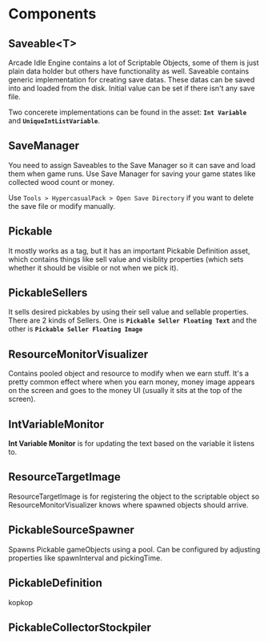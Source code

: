 # Components


## Saveable\<T>

Arcade Idle Engine contains a lot of Scriptable Objects, some of them is just plain data holder but others have functionality as well. Saveable contains generic implementation for creating save datas. These datas can be saved into and loaded from the disk. Initial value can be set if there isn't any save file.

Two concerete implementations can be found in the asset:
**`Int Variable`** and **`UniqueIntListVariable`**.


## SaveManager

You need to assign Saveables to the Save Manager so it can save and load them when game runs. Use Save Manager for saving your game states like collected wood count or money.

Use `Tools > HypercasualPack > Open Save Directory` if you want to delete the save file or modify manually.


## Pickable

It mostly works as a tag, but it has an important Pickable Definition asset, which contains things like sell value and visiblity properties (which sets whether it should be visible or not when we pick it).


## PickableSellers

It sells desired pickables by using their sell value and sellable properties. There are 2 kinds of Sellers. One is **`Pickable Seller Floating Text`** and the other is **`Pickable Seller Floating Image`**


## ResourceMonitorVisualizer

Contains pooled object and resource to modify when we earn stuff. It's a pretty common effect where when you earn money, money image appears on the screen and goes to the money UI (usually it sits at the top of the screen).     
         
         
## IntVariableMonitor     

**Int Variable Monitor** is for updating the text based on the variable it listens to.


## ResourceTargetImage

ResourceTargetImage is for registering the object to the scriptable object so ResourceMonitorVisualizer knows where spawned objects should arrive.


## PickableSourceSpawner

Spawns Pickable gameObjects using a pool. Can be configured by adjusting properties like spawnInterval and pickingTime.


## PickableDefinition

kopkop


## PickableCollectorStockpiler

